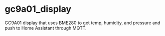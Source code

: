 # gc9a01_display
GC9A01 display that uses BME280 to get temp, humidity, and pressure and push to Home Assistant through MQTT.
